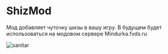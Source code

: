 # ShizMod
Мод добавляет чуточку шизы в вашу игру. В будущем будет использоваться на модовом сервере Mindurka.fvds.ru

![sanitar](https://media.discordapp.net/attachments/752101321825452032/836920550462193694/1578078275_sanitar-mem.png?width=701&height=559)

